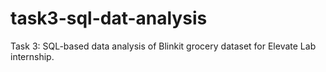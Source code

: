 # task3-sql-dat-analysis
Task 3: SQL-based data analysis of Blinkit grocery dataset for Elevate Lab internship.
